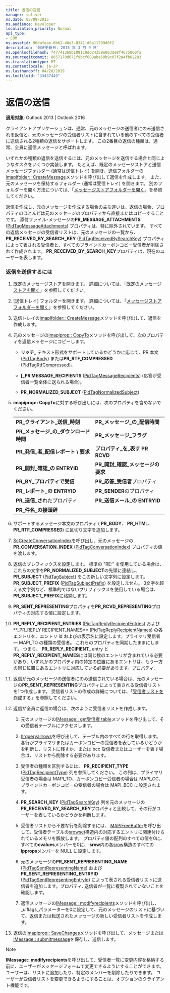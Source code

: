 ```yaml
---
title: 返信の送信
manager: soliver
ms.date: 03/09/2015
ms.audience: Developer
localization_priority: Normal
api_type:
- COM
ms.assetid: 90dafeae-6b61-40e3-8341-d6a11799d0f2
description: '最終更新日: 2015 年 3 月 9 日'
ms.openlocfilehash: f47741369b1091c0dd24358e063de8f4675000fa
ms.sourcegitcommit: 8657170d071f9bcf680aba50b9c07f2a4fb82283
ms.translationtype: MT
ms.contentlocale: ja-JP
ms.lasthandoff: 04/28/2019
ms.locfileid: "33437449"
---
```

# <a name="sending-a-reply"></a>返信の送信

**適用対象**: Outlook 2013 | Outlook 2016 
  
クライアントアプリケーションは、通常、元のメッセージの送信者にのみ送信される返信と、元のメッセージの受信者リストに含まれている他のすべての受信者に送信される2種類の返信をサポートします。 この2番目の返信の種類は、通常、全員に返信メッセージと呼ばれます。
  
いずれかの種類の返信を送信するには、元のメッセージを送信する場合と同じようなタスクをいくつか実装します。 たとえば、既定のメッセージストアと送信メッセージフォルダー (通常は送信トレイ) を開き、送信フォルダーの[imapifolder:: CreateMessage](imapifolder-createmessage.md)メソッドを呼び出して返信を作成します。 また、元のメッセージを保持するフォルダー (通常は受信トレイ) を開きます。 別のフォルダーを開く方法については、「[メッセージストアフォルダーを開く](opening-a-message-store-folder.md)」を参照してください。
  
返信を作成し、元のメッセージを作成する場合の主な違いは、返信の場合、プロパティのほとんどは元のメッセージのプロパティから直接またはコピーすることです。 添付ファイル-メッセージの**PR_MESSAGE_ATTACHMENTS** ([PidTagMessageAttachments](pidtagmessageattachments-canonical-property.md)) プロパティは、特に除外されています。 すべての返信メッセージの受信者リストは、元のメッセージの一覧から、 **PR_RECEIVED_BY_SEARCH_KEY** ([PidTagReceivedBySearchKey](pidtagreceivedbysearchkey-canonical-property.md)) プロパティによって表される受信者と、すべてのブラインドカーボンコピー受信者が削除されて作成されます。 **PR_RECEIVED_BY_SEARCH_KEY**プロパティは、現在のユーザーを表します。 
  
### <a name="to-send-a-reply"></a>返信を送信するには
  
1. 既定のメッセージストアを開きます。 詳細については、「[既定のメッセージストアを開く](opening-the-default-message-store.md)」を参照してください。
    
2. [送信トレイ] フォルダーを開きます。 詳細については、「[メッセージストアフォルダーを開く](opening-a-message-store-folder.md)」を参照してください。
    
3. 送信トレイの[imapifolder:: CreateMessage](imapifolder-createmessage.md)メソッドを呼び出して、返信を作成します。 
    
4. 元のメッセージの[imapiprop:: CopyTo](imapiprop-copyto.md)メソッドを呼び出して、次のプロパティを返信メッセージにコピーします。 
    
   - **リッチ\_** テキスト形式をサポートしているかどうかに応じて、PR 本文 ([PidTagBody](pidtagbody-canonical-property.md)) または**PR_RTF_COMPRESSED** ([PidTagRtfCompressed](pidtagrtfcompressed-canonical-property.md))。
    
   - **[\_PR MESSAGE_RECIPIENTS** ([PidTagMessageRecipients](pidtagmessagerecipients-canonical-property.md)) (応答が受信者一覧全体に送られる場合)。
    
   - **PR\_NORMALIZED_SUBJECT** ([PidTagNormalizedSubject](pidtagnormalizedsubject-canonical-property.md))
    
5. **imapiprop:: CopyTo**に対する呼び出しには、次のプロパティを含めないでください。
    
    |||
    |:-----|:-----|
    |**PR\_クライアント\_送信\_時刻** <br/> |**PR\_メッセージ\_の\_配信時間** <br/> |
    |**PR\_メッセージ\_の\_ダウンロード時間** <br/> |**PR\_メッセージ\_フラグ** <br/> |
    |**PR\_発信\_者\_配信レポート \ 要求** <br/> |**プロパティ\_を\_表す PR RCVD**  <br/> |
    |**PR\_開封\_確認\_の ENTRYID** <br/> |**PR\_開封\_確認\_メッセージの要求** <br/> |
    |**PR\_BY\_プロパティで受信**  <br/> |**PR\_応答\_受信者**プロパティ  <br/> |
    |**PR\_レポート\_の ENTRYID** <br/> |**PR\_SENDER**のプロパティ  <br/> |
    |**PR\_送信\_され**たプロパティ  <br/> |**PR\_送信メール\_の ENTRYID** <br/> |
    |**PR\_件名\_の接頭辞** <br/> | <br/> |
   
6. サポートするメッセージ本文のプロパティ ( **PR_BODY**、 **PR_HTM**L、 **PR_RTF_COMPRESSED**) に区切り文字を追加します。
    
7. [ScCreateConversationIndex](sccreateconversationindex.md)を呼び出し、元のメッセージの**PR_CONVERSATION_INDEX** ([PidTagConversationIndex](pidtagconversationindex-canonical-property.md)) プロパティの値を渡します。
    
8. 返信のプレフィックスを設定します。 標準の "RE:" を使用している場合は、これらの文字を**PR_NORMALIZED_SUBJECT**の先頭に連結し、 **PR_SUBJECT** ([PidTagSubject](pidtagsubject-canonical-property.md)) をこの新しい文字列に設定します。 **PR_SUBJECT_PREFIX** ([PidTagSubjectPrefix](pidtagsubjectprefix-canonical-property.md)) を設定しません。 3文字を超える文字列など、標準的ではないプリフィックスを使用している場合は、 **PR_SUBJECT_PREFIX**に格納します。 
    
9. **PR_SENT_REPRESENTING**プロパティを**PR_RCVD_REPRESENTING**プロパティの対応する値に設定します。 
    
10. **PR\_REPLY_RECIPIENT_ENTRIES** ([PidTagReplyRecipientEntries](pidtagreplyrecipiententries-canonical-property.md)) および**\_PR_REPLY RECIPIENT_NAMES** ([PidTagReplyRecipientNames](pidtagreplyrecipientnames-canonical-property.md)) の各エントリを、エントリ id およびの表示名に設定します。プライマリ受信者— MAPI_TO の種類の受信者。 これらのプロパティを同期したままにします。 つまり、 **PR_REPLY_RECIPIENT\_** entry と**PR_REPLY_RECIPIENT_NAMES**には同じ数のエントリが含まれている必要があり、いずれかのプロパティ内の特定の位置にあるエントリは、もう一方の同じ位置にあるエントリに対応している必要があります。プロパティ. 
    
11. 返信が元のメッセージの送信者にのみ送信されている場合は、元のメッセージの**PR_SENT_REPRESENTING**プロパティによって表される受信者リストを1つ作成します。 受信者リストの作成の詳細については、「[受信者リストを作成](creating-a-recipient-list.md)する」を参照してください。
    
12. 返信が全員に返信の場合は、次のように受信者リストを作成します。
    
    1. 元のメッセージの[IMessage:: get受信者 table](imessage-getrecipienttable.md)メソッドを呼び出して、その受信者テーブルにアクセスします。 
        
    2. [hrqueryallrows](hrqueryallrows.md)を呼び出して、テーブル内のすべての行を取得します。 各行がプライマリまたはカーボンコピーの受信者を表しているかどうかを判断し、リストに残すか、または bcc 受信者またはユーザーを表す場合は、リストから削除する必要があります。 
        
    3. 受信者の種類を区別するには、 **PR_RECIPIENT_TYPE** ([PidTagRecipientType](pidtagrecipienttype-canonical-property.md)) 列を参照してください。 この列は、プライマリ受信者の場合は MAPI_TO、カーボンコピー受信者の場合は MAPI_CC、ブラインドカーボンコピーの受信者の場合は MAPI_BCC に設定されます。 
        
    4. **PR_SEARCH_KEY** ([PidTagSearchKey](pidtagsearchkey-canonical-property.md)) 列を元のメッセージの**PR_RECEIVED_BY_SEARCH_KEY**プロパティと比較して、その行がユーザーを表しているかどうかを判断します。 
        
    5. 受信者リストから不要な行を削除するには、 [MAPIFreeBuffer](mapifreebuffer.md)を呼び出して、受信者テーブルの[srowset](srowset.md)構造内の対応するエントリに関連付けられているメモリを解放します。 プロパティ値の配列のすべての値を0に、すべての**cvalues**メンバーを0に、 **srow**内の各[srow](srow.md)構造のすべての**lpprops**メンバーを NULL に設定します。 
        
    6. 元のメッセージの**PR\_SENT_REPRESENTING_NAME** ([PidTagSentRepresentingName](pidtagsentrepresentingname-canonical-property.md)) および**PR_SENT_REPRESENTING_ENTRYID** ([PidTagSentRepresentingEntryId](pidtagsentrepresentingentryid-canonical-property.md)) によって表される受信者リストに送信者を追加します。プロパティ. 送信者が一覧に複製されていないことを確認します。
        
    7. 返信メッセージの[IMessage:: modifyrecipients](imessage-modifyrecipients.md)メソッドを呼び出し、 _ulflags_パラメーターを0に設定して、元のメッセージのリストに基づいて、返信または転送されたメッセージの新しい受信者リストを作成します。 
    
13. 返信の[imapiprop:: SaveChanges](imapiprop-savechanges.md)メソッドを呼び出して、メッセージまたは[IMessage:: submitmessage](imessage-submitmessage.md)を保存し、送信します。 
    
> [!NOTE]
> **IMessage:: modifyrecipients**を呼び出して、受信者一覧に変更内容を格納する前に、ユーザーがメッセージフォームで変更できるようにすることができます。 ユーザーは、リストに追加したり、特定のメンバーを削除したりできます。 ユーザーが受信者リストを変更できるようにすることは、オプションのクライアント機能です。 
  

